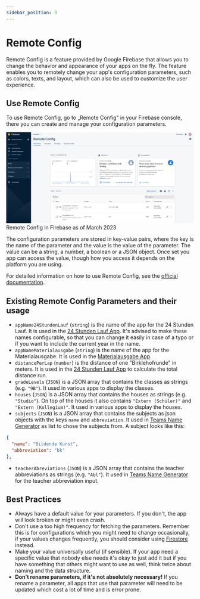 ```yaml
---
sidebar_position: 3
---
```


# Remote Config

Remote Config is a feature provided by Google Firebase that allows you to change the behavior and appearance of your apps on the fly. The feature enables you to remotely change your app's configuration parameters, such as colors, texts, and layout, which can also be used to customize the user experience.

## Use Remote Config

To use Remote Config, go to „Remote Config“ in your Firebase console, there you can create and manage your configuration parameters.

![Remote Config in Firebase as of March 2023](/img/docs/firebase-remote-config.png)
Remote Config in Firebase as of March 2023

The configuration parameters are stored in key-value pairs, where the key is the name of the parameter and the value is the value of the parameter. The value can be a string, a number, a boolean or a JSON object. Once set you app can access the value, though how you access it depends on the platform you are using.

For detailed information on how to use Remote Config, see the [official documentation](https://firebase.google.com/docs/remote-config).

## Existing Remote Config Parameters and their usage

- `appName24StundenLauf` (`string`) is the name of the app for the 24 Stunden Lauf. It is used in the [24 Stunden Lauf App](http://192.168.56.5:3000/docs/docs/category/24-stunden-lauf-app). It's advised to make these names configurable, so that you can change it easily in case of a typo or if you want to include the current year in the name.
- `appNameMaterialausgabe` (`string`) is the name of the app for the Materialausgabe. It is used in the [Materialausgabe App](http://192.168.56.5:3000/docs/docs/category/materialausgabe).
- `distancePerLap` (`number`) is the distance of one "Birklehofrunde" in meters. It is used in the [24 Stunden Lauf App](http://192.168.56.5:3000/docs/docs/category/24-stunden-lauf-app) to calculate the total distance run.
- `gradeLevels` (`JSON`) is a JSON array that contains the classes as strings (e.g. `"9B"`). It used in various apps to display the classes.
- `houses` (`JSON`) is a JSON array that contains the houses as strings (e.g. `"Studio"`). On top of the houses it also contains `"Extern (Schüler)"` and `"Extern (Kollegium)"`. It used in various apps to display the houses.
- `subjects` (`JSON`) is a JSON array that contains the subjects as json objects with the keys `name` and `abbreviation`. It used in [Teams Name Generator](http://192.168.56.5:3000/docs/docs/category/teams-name-generator) as list to chose the subjects from. A subject looks like this:

```json
{
  "name": "Bildende Kunst",
  "abbreviation": "bk"
},
```

- `teacherAbreviations` (`JSON`) is a JSON array that contains the teacher abbreviations as strings (e.g. `"Abl"`). It used in [Teams Name Generator](http://192.168.56.5:3000/docs/docs/category/teams-name-generator) for the teacher abbreviation input.

## Best Practices

- Always have a default value for your parameters. If you don't, the app will look broken or might even crash.
- Don't use a too high frequency for fetching the parameters. Remember this is for configurations which you might need to change occasionally, if your values changes frequently, you should consider using [Firestore](http://192.168.56.5:3000/docs/docs/firebase/firestore) instead.
- Make your value universally useful (if sensible). If your app need a specific value that nobody else needs it's okay to just add it but if you have something that others might want to use as well, think twice about naming and the data structure.
- **Don't rename parameters, if it's not absolutely necessary!** If you rename a parameter, all apps that use that parameter will need to be updated which cost a lot of time and is error prone.
